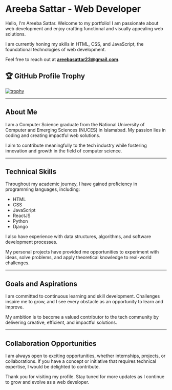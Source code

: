 # Areeba Sattar - Web Developer  

Hello, I'm Areeba Sattar. Welcome to my portfolio! I am passionate about web development and enjoy crafting functional and visually appealing web solutions.  

I am currently honing my skills in HTML, CSS, and JavaScript, the foundational technologies of web development.  

Feel free to reach out at **areebasattar23@gmail.com**.  

## 🏆 GitHub Profile Trophy
[![trophy](https://github-profile-trophy.vercel.app/?username=AreebSattar)](https://github.com/ryo-ma/github-profile-trophy)

---

## About Me  

I am a Computer Science graduate from the National University of Computer and Emerging Sciences (NUCES) in Islamabad. My passion lies in coding and creating impactful web solutions.  

I aim to contribute meaningfully to the tech industry while fostering innovation and growth in the field of computer science.  

---

## Technical Skills  

Throughout my academic journey, I have gained proficiency in programming languages, including:  
- HTML  
- CSS
- JavaScript 
- ReactJS
- Python
- Django 

I also have experience with data structures, algorithms, and software development processes.  

My personal projects have provided me opportunities to experiment with ideas, solve problems, and apply theoretical knowledge to real-world challenges.  

---

## Goals and Aspirations  

I am committed to continuous learning and skill development. Challenges inspire me to grow, and I see every obstacle as an opportunity to learn and improve.  

My ambition is to become a valued contributor to the tech community by delivering creative, efficient, and impactful solutions.  

---

## Collaboration Opportunities  

I am always open to exciting opportunities, whether internships, projects, or collaborations. If you have a concept or initiative that requires technical expertise, I would be delighted to contribute.  

Thank you for visiting my profile. Stay tuned for more updates as I continue to grow and evolve as a web developer.  

